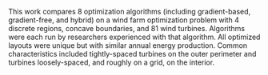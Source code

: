 This work compares 8 optimization algorithms (including gradient-based, gradient-free, and hybrid) on a wind farm optimization problem with 4 discrete regions, concave boundaries, and 81 wind turbines. Algorithms were each run by researchers experienced with that algorithm. All optimized layouts were unique but with similar annual energy production. Common characteristics included tightly-spaced turbines on the outer perimeter and turbines loosely-spaced, and roughly on a grid, on the interior.